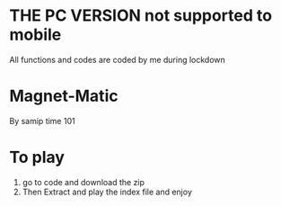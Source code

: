 # THE PC VERSION not supported to mobile
All functions and codes are coded by me during lockdown

# Magnet-Matic
By samip time 101

# To play
1. go to code and download the zip
2. Then Extract and play the index file and enjoy
